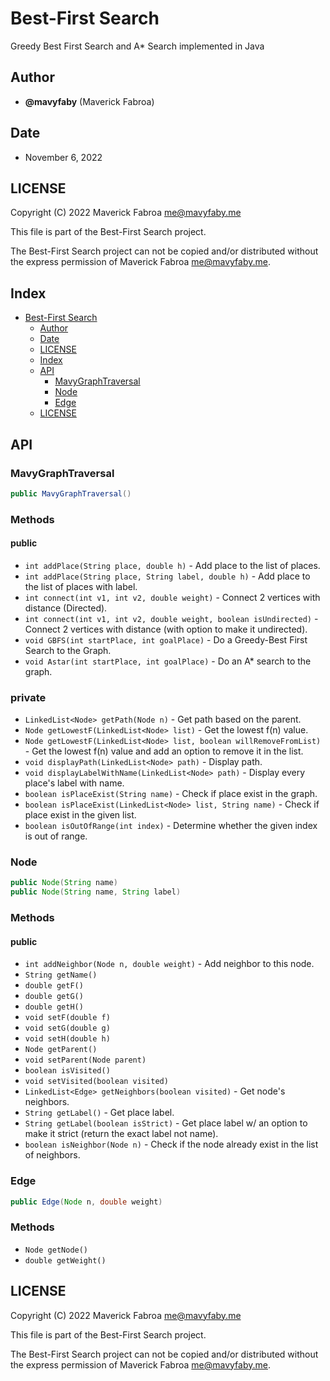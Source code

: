# Best-First Search

Greedy Best First Search and A* Search implemented in Java

## Author
- **@mavyfaby** (Maverick Fabroa)

## Date
- November 6, 2022

## LICENSE

Copyright (C) 2022 Maverick Fabroa <me@mavyfaby.me>

This file is part of the Best-First Search project.

The Best-First Search project can not be copied and/or distributed without the express
permission of Maverick Fabroa <me@mavyfaby.me>.

## Index

- [Best-First Search](#best-first-search)
  - [Author](#author)
  - [Date](#date)
  - [LICENSE](#license)
  - [Index](#index)
  - [API](#api)
    - [MavyGraphTraversal](#mavygraphtraversal)
    - [Node](#node)
    - [Edge](#edge)
  - [LICENSE](#license-1)

## API

### MavyGraphTraversal

```java
public MavyGraphTraversal()
```

### Methods

#### public

- `int addPlace(String place, double h)` - Add place to the list of places.
- `int addPlace(String place, String label, double h)` - Add place to the list of places with label.
- `int connect(int v1, int v2, double weight)` - Connect 2 vertices with distance (Directed).
- `int connect(int v1, int v2, double weight, boolean isUndirected)` - Connect 2 vertices with distance (with option to make it undirected).
- `void GBFS(int startPlace, int goalPlace)` - Do a Greedy-Best First Search to the Graph.
- `void Astar(int startPlace, int goalPlace)` - Do an A* search to the graph.

### private

- `LinkedList<Node> getPath(Node n)` - Get path based on the parent.
- `Node getLowestF(LinkedList<Node> list)` -  Get the lowest f(n) value.
- `Node getLowestF(LinkedList<Node> list, boolean willRemoveFromList)` - Get the lowest f(n) value and add an option to remove it in the list.
- `void displayPath(LinkedList<Node> path)` - Display path.
- `void displayLabelWithName(LinkedList<Node> path)` - Display every place's label with name.
- `boolean isPlaceExist(String name)` - Check if place exist in the graph.
- `boolean isPlaceExist(LinkedList<Node> list, String name)` - Check if place exist in the given list.
- `boolean isOutOfRange(int index)` - Determine whether the given index is out of range.

### Node

```java
public Node(String name)
public Node(String name, String label) 
```

### Methods

#### public

- `int addNeighbor(Node n, double weight)` - Add neighbor to this node.
- `String getName()`
- `double getF()`
- `double getG()`
- `double getH()`
- `void setF(double f)`
- `void setG(double g)`
- `void setH(double h)`
- `Node getParent()`
- `void setParent(Node parent)`
- `boolean isVisited()`
- `void setVisited(boolean visited)`
- `LinkedList<Edge> getNeighbors(boolean visited)` - Get node's neighbors.
- `String getLabel()` - Get place label.
- `String getLabel(boolean isStrict)` - Get place label w/ an option to make it strict (return the exact label not name).
- `boolean isNeighbor(Node n)` - Check if the node already exist in the list of neighbors.


### Edge

```java
public Edge(Node n, double weight) 
```

### Methods

- `Node getNode()`
- `double getWeight()`


## LICENSE

Copyright (C) 2022 Maverick Fabroa <me@mavyfaby.me>

This file is part of the Best-First Search project.

The Best-First Search project can not be copied and/or distributed without the express
permission of Maverick Fabroa <me@mavyfaby.me>.

